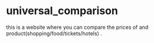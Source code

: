 # universal_comparison
this is a website where you can compare the prices of and product(shopping/food/tickets/hotels) .
